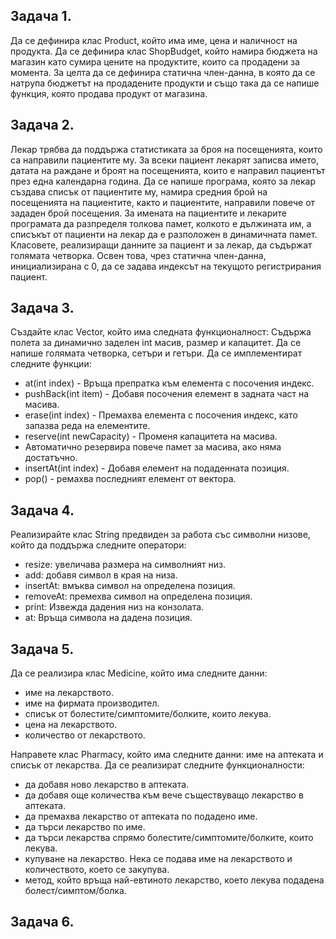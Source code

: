 ## Задача 1.
Да се дефинира клас Product, който има име, цена и наличност на продукта. Да се дефинира клас ShopBudget, който намира бюджета на магазин като сумира цените на продуктите, които са продадени за момента. За целта да се дефинира статична член-данна, в която да се натрупа бюджетът на продадените продукти и също така да се напише функция, която продава продукт от магазина.

## Задача 2.
Лекар трябва да поддържа статистиката за броя на посещенията, които са направили пациентите му.
За всеки пациент лекарят записва името, датата на раждане и броят на посещенията, които е направил пациентът
през една календарна година. Да се напише програма, която за лекар създава списък от пациентите му, намира средния 
брой на посещенията на пациентите, както и пациентите, направили повече от зададен брой посещения. За имената на 
пациентите и лекарите програмата да разпределя толкова памет, колкото е дължината им, а списъкът от пациенти на лекар да е
разположен в динамичната памет. Класовете, реализиращи данните за пациент и за лекар, да съдържат голямата четворка. 
Освен това, чрез статична член-данна, инициализирана с 0, да се задава индексът на текущото регистрирания пациент.

## Задача 3.
Създайте клас Vector, който има следната функционалност:
Съдържа полета за динамично заделен int масив, размер и капацитет.
Да се напише голямата четворка, сетъри и гетъри.
Да се имплементират следните функции:
- at(int index) - Връща препратка към елемента с посочения индекс.
- pushBack(int item) - Добавя посочения елемент в задната част на масива.
- erase(int index) - Премахва елемента с посочения индекс, като запазва реда на елементите.
- reserve(int newCapacity) - Променя капацитета на масива.
- Автоматично резервира повече памет за масива, ако няма достатъчно.
- insertAt(int index) - Добавя елемент на подаденната позиция.
- pop() - ремахва последният елемент от вектора.

## Задача 4.
 Реализирайте клас String предвиден за работа със символни низове, който да поддържа следните оператори: 
- resize: увеличава размера на символният низ.
-	add: добавя символ в края на низа.
- insertAt: вмъква символ на определена позиция.
- removeAt: премехва символ на определена позиция.
- print: Извежда дадения низ на конзолата.
- at: Връща символа на дадена позиция.

## Задача 5.
Да се реализира клас Medicine, който има следните данни:
- име на лекарството.
- име на фирмата производител.
- списък от болестите/симптомите/болките, които лекува.
- цена на лекарството.
- количество от лекарството.

Направете клас Pharmacy, който има следните данни: име на аптеката и списък от лекарства.
Да се реализират следните функционалности:
- да добавя ново лекарство в аптеката.
- да добавя още количества към вече съществуващо лекарство в аптеката.
- да премахва лекарство от аптеката по подадено име.
- да търси лекарство по име.
- да търси лекарства спрямо болестите/симптомите/болките, които лекува.
- купуване на лекарство. Нека се подава име на лекарството и количеството, което се закупува.
- метод, който връща най-евтиното лекарство, което лекува подадена болест/симптом/болка.

## Задача 6.


